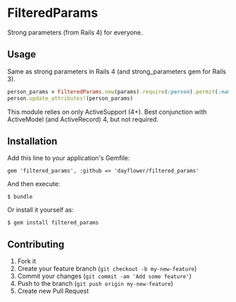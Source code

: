 # FilteredParams

Strong parameters (from Rails 4) for everyone.

## Usage

Same as strong parameters in Rails 4 (and strong_parameters gem for Rails 3).

```ruby
person_params = FilteredParams.new(params).require(:person).permit(:name, :age)
person.update_attributes!(person_params)
```

This module relies on only ActiveSupport (4+).  Best conjunction with ActiveModel (and ActiveRecord) 4, but not required.

## Installation

Add this line to your application's Gemfile:

    gem 'filtered_params', :github => 'dayflower/filtered_params'

And then execute:

    $ bundle

Or install it yourself as:

    $ gem install filtered_params

## Contributing

1. Fork it
2. Create your feature branch (`git checkout -b my-new-feature`)
3. Commit your changes (`git commit -am 'Add some feature'`)
4. Push to the branch (`git push origin my-new-feature`)
5. Create new Pull Request
